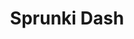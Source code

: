 ---
slug: sprunki-dash
title: Sprunki Dash
description: "Sprunki Dash is an exciting online game. Play for free directly in your browser!"
icon: /images/popular_mods/Sprunki Dash.png
url: https://wowtbc.net/sprunkin/dash/index.html
previewImage: /images/popular_mods/Sprunki Dash.png
type: popular mods

# SEO配置
seo:
  title: "Sprunki Dash - Play Free Online Game | Fun Browser Games"
  description: "Sprunki Dash - Play this fun online game for free in your browser. No download required!"
  ogImage: "/images/popular_mods/Sprunki Dash.png"
  keywords: "sprunki-dash, online game, browser game, free game, popular mods game, play online"

videoUrls:
  - https://www.youtube.com/embed/example1
  - https://www.youtube.com/embed/example2

whyPlay:
  title: "Why Play Sprunki Dash?"
  items:
    - "Immersive Gameplay: Sprunki Dash offers an engaging and immersive gaming experience that will keep you entertained for hours"
    - "Challenging Levels: Test your skills with increasingly difficult challenges and obstacles"
    - "Beautiful Graphics: Enjoy stunning visuals and smooth animations that bring the game world to life"
    - "Regular Updates: New content and features are added regularly to keep the game fresh and exciting"
    - "Free to Play: Experience all the fun without spending a penny"
    - "Community Features: Connect with other players, share strategies, and compete for high scores"
    - "Cross-Platform: Play on any device with a web browser, no downloads required"

features:
  title: "Key Features of Sprunki Dash"
  image: "/images/popular_mods/Sprunki Dash.png"
  items:
    - "Intuitive Controls: Easy to learn controls make Sprunki Dash accessible for players of all skill levels"
    - "Multiple Game Modes: Enjoy various gameplay options that provide different challenges and experiences"
    - "Character Customization: Personalize your gaming experience with unique characters and items"
    - "Achievement System: Complete special tasks to earn rewards and recognition"
    - "Leaderboards: Compete with players worldwide and see who can achieve the highest scores"

characteristics:
  title: "Game Characteristics"
  image: "/images/popular_mods/Sprunki Dash.png"
  items:
    - "Genre: Popular mods game with elements of strategy and skill"
    - "Difficulty: Suitable for both casual gamers and those seeking a challenge"
    - "Play Time: Quick sessions or extended gameplay, depending on your preference"
    - "Art Style: Vibrant and engaging visuals that enhance the gaming experience"
    - "Sound Design: Immersive audio that complements the gameplay perfectly"

info: "Sprunki Dash is an exciting online game that offers players a unique and engaging gaming experience. With its intuitive controls, stunning visuals, and challenging gameplay, Sprunki Dash provides hours of entertainment for players of all ages and skill levels. Whether you're looking for a quick gaming session during a break or an extended play session, Sprunki Dash delivers an immersive experience that will keep you coming back for more. The game features multiple levels of increasing difficulty, ensuring that players are constantly challenged as they progress. With regular updates adding new content and features, Sprunki Dash remains fresh and exciting, providing endless entertainment options for its growing community of players."

howToPlayIntro: "Welcome to Sprunki Dash! This guide will walk you through the basics and help you master the game. Whether you're a beginner or looking to improve your skills, these tips and instructions will enhance your gaming experience."

howToPlaySteps:
  - title: "Getting Started"
    description: "Begin your Sprunki Dash adventure by familiarizing yourself with the controls. Use your keyboard or mouse to navigate through the game interface. The tutorial will guide you through the basic mechanics and help you understand the objectives."
  - title: "Understanding the Objectives"
    description: "In Sprunki Dash, your main goal is to progress through levels by completing specific objectives. Each level presents unique challenges that require different strategies and approaches."
  - title: "Mastering the Controls"
    description: "Practice using the controls to improve your precision and reaction time. Sprunki Dash requires quick reflexes and strategic thinking to overcome obstacles and defeat opponents."
  - title: "Utilizing Power-ups"
    description: "Collect power-ups throughout the game to enhance your abilities and overcome difficult challenges. Each power-up offers unique advantages that can be crucial for success."
  - title: "Developing Strategies"
    description: "As you progress in Sprunki Dash, develop effective strategies for different scenarios. Analyze patterns, anticipate challenges, and adapt your approach to maximize your performance."

faq:
  title: "Frequently Asked Questions about Sprunki Dash"
  items:
    - question: "Is Sprunki Dash free to play?"
      answer: "Yes, Sprunki Dash is completely free to play directly in your web browser. No downloads or purchases are required to enjoy the full game experience."
    - question: "Can I play Sprunki Dash on mobile devices?"
      answer: "Yes, Sprunki Dash is optimized for both desktop and mobile play. You can enjoy the game on any device with a web browser and internet connection."
    - question: "Are there any in-game purchases?"
      answer: "While Sprunki Dash is free to play, there may be optional in-game purchases available for cosmetic items or additional features that don't affect core gameplay."
    - question: "How often is Sprunki Dash updated?"
      answer: "The developers regularly update Sprunki Dash with new content, features, and improvements based on player feedback and game performance."
    - question: "Can I play Sprunki Dash offline?"
      answer: "Currently, Sprunki Dash requires an internet connection to play as it's a browser-based online game."
    - question: "Is Sprunki Dash suitable for children?"
      answer: "Yes, Sprunki Dash is designed to be family-friendly and suitable for players of all ages."
    - question: "How do I report bugs or issues?"
      answer: "If you encounter any problems while playing Sprunki Dash, you can report them through the game's support page or contact the developers directly through their website."
    - question: "Still Have Questions?"
      answer: "If you have additional questions about Sprunki Dash that aren't covered in this FAQ, please visit our support center or contact our customer service team for assistance."
---